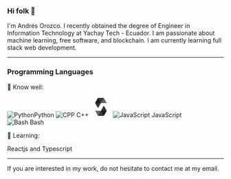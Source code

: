 ### Hi folk 👋
I'm Andrés Orozco. I recently obtained the degree of Engineer in Information Technology at Yachay Tech - Ecuador. I am passionate about machine learning, free software, and blockchain. I am currently learning full stack web development.

------------


### Programming Languages 
💪 Know well:

![Python](https://raw.githubusercontent.com/K4rakara/K4rakara/master/assets/bounce-in-icons/python.svg)Python 
![CPP](https://raw.githubusercontent.com/K4rakara/K4rakara/master/assets/bounce-in-icons/cpp.svg) C++ 
<img src="https://raw.githubusercontent.com/moonR2/moonR2/main/file_type_light_solidity_icon_130436.svg" alt="Solidity" width="48" height="48"/>
![JavaScript](https://raw.githubusercontent.com/K4rakara/K4rakara/master/assets/bounce-in-icons/javascript.svg)  JavaScript  
![Bash](https://raw.githubusercontent.com/K4rakara/K4rakara/master/assets/bounce-in-icons/bash.svg) Bash

🌱 Learning:

Reactjs and Typescript

------------

If you are interested in my work, do not hesitate to contact me at my email.
